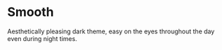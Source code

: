 # Smooth

Aesthetically pleasing dark theme, easy on the eyes throughout the day even during night times.